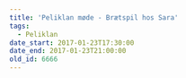 ```yaml
---
title: 'Peliklan møde - Brætspil hos Sara'
tags:
  - Peliklan
date_start: 2017-01-23T17:30:00
date_end: 2017-01-23T21:00:00
old_id: 6666
---
```

